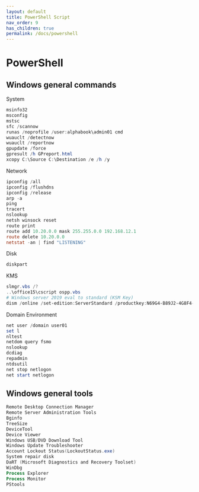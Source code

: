 ```yaml
---
layout: default
title: PowerShell Script
nav_order: 9
has_children: true
permalink: /docs/powershell
---
```


# PowerShell

## Windows general commands

System
```powershell
msinfo32
msconfig
mstsc
sfc /scannow
runas /noprofile /user:alphabook\admin01 cmd
wuauclt /detectnow
wuauclt /reportnow
gpupdate /force
gpresult /h GPreport.html
xcopy C:\Source C:\Destination /e /h /y
```

Network
```powershell
ipconfig /all
ipconfig /flushdns
ipconfig /release
arp -a
ping
tracert
nslookup
netsh winsock reset
route print
route add 10.20.0.0 mask 255.255.0.0 192.168.12.1
route delete 10.20.0.0
netstat -an | find "LISTENING"
```

Disk
```powershell
diskpart
```

KMS
```powershell
slmgr.vbs /?
..\office15\cscript ospp.vbs
# Windows server 2019 eval to standard (KSM Key)
dism /online /set-edition:ServerStandard /productkey:N69G4-B89J2-4G8F4-WWYCC-J464C /accepteula
```

Domain Environment
```powershell
net user /domain user01
set l
nltest
netdom query fsmo
nslookup
dcdiag
repadmin
ntdsutil
net stop netlogon
net start netlogon
```

## Windows general tools

```powershell
Remote Desktop Connection Manager
Remote Server Administration Tools
Bginfo
TreeSize
DeviceTool
Device Viewer
Windows USB/DVD Download Tool
Windows Update Troubleshooter
Account Lockout Status(LockoutStatus.exe)
System repair disk
DaRT (Microsoft Diagnostics and Recovery Toolset)
WinDbg
Process Explorer
Process Monitor
PStools
```